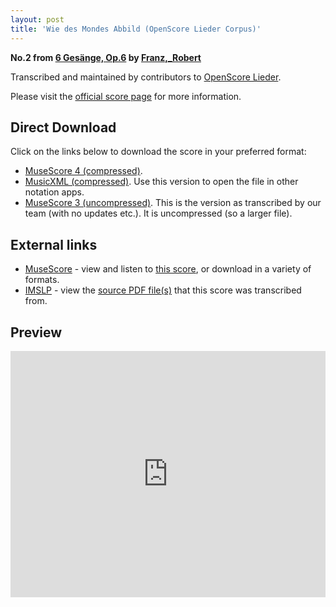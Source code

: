 ```yaml
---
layout: post
title: 'Wie des Mondes Abbild (OpenScore Lieder Corpus)'
---
```


__No.2 from [6 Gesänge, Op.6](https://fourscoreandmore.org/OpenScore/Franz%2C_Robert/6_Ges%C3%A4nge%2C_Op.6/) by [Franz,_Robert](https://fourscoreandmore.org/OpenScore/Franz%2C_Robert)__

Transcribed and maintained by contributors to [OpenScore Lieder].

Please visit the [official score page] for more information.

[official score page]: https://musescore.com/openscore-lieder-corpus/scores/5644080
[OpenScore Lieder]: https://musescore.com/openscore-lieder-corpus

## Direct Download

Click on the links below to download the score in your preferred format:
- [MuseScore 4 (compressed)](https://fourscoreandmore.org/OpenScore/Franz%2C_Robert/6_Ges%C3%A4nge%2C_Op.6/2_Wie_des_Mondes_Abbild.mscz).
- [MusicXML (compressed)](https://fourscoreandmore.org/OpenScore/Franz%2C_Robert/6_Ges%C3%A4nge%2C_Op.6/2_Wie_des_Mondes_Abbild.mxl). Use this version to open the file in other notation apps.
- [MuseScore 3 (uncompressed)](https://raw.githubusercontent.com/OpenScore/Lieder/refs/heads/main/scores/Franz%2C_Robert/6_Ges%C3%A4nge%2C_Op.6/2_Wie_des_Mondes_Abbild/lc5644080.mscx). This is the version as transcribed by our team (with no updates etc.). It is uncompressed (so a larger file).

## External links

- [MuseScore] - view and listen to [this score][MuseScore], or download in a variety of formats.
- [IMSLP] - view the [source PDF file(s)][IMSLP] that this score was transcribed from.

[MuseScore]: https://musescore.com/score/5644080
[IMSLP]: https://imslp.org/wiki/Special:ReverseLookup/96281

## Preview

<iframe width="100%" height="394" src="https://musescore.com/openscore-lieder-corpus/scores/5644080/embed" frameborder="0" allowfullscreen allow="autoplay; fullscreen"></iframe>
